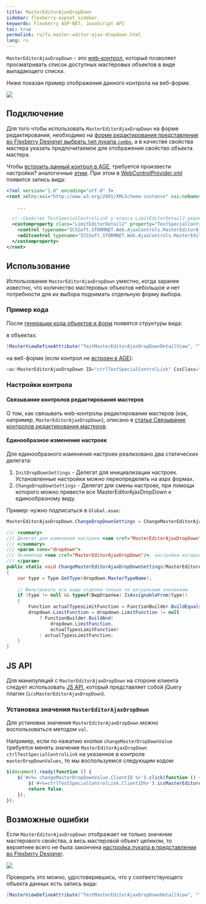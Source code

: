 ```yaml
---
title: MasterEditorAjaxDropDown
sidebar: flexberry-aspnet_sidebar
keywords: Flexberry ASP-NET, JavaScript API
toc: true
permalink: ru/fa_master-editor-ajax-dropdown.html
lang: ru
---
```


`MasterEditorAjaxDropDown` - это [web-контрол](fa_web-controls.html), который позволяет просматривать список доступных мастеровых объектов в виде выпадающего списка.

Ниже показан пример отображения данного контрола на веб-форме.

![](/images/pages/products/flexberry-aspnet/on-form.png)

## Подключение

Для того чтобы использовать `MasterEditorAjaxDropDown` на форме редактирования, необходимо на [форме редактирования представления во Flexberry Designer выбрать тип лукапа `combo`](fd_view-edit-form.html), а в качестве свойства мастера указать предпочитаемое для отображения свойство объекта мастера.

Чтобы [встроить данный контрол в AGE](fa_age-applied-controls.html), требуется произвести настройки? аналогичные [этим](fa_age-applied-controls.html). При этом в [WebControlProvider.xml](fa_web-control-provider.html) появится запись вида:

```xml
<?xml version="1.0" encoding="utf-8" ?>
<root xmlns:xsi="http://www.w3.org/2001/XMLSchema-instance" xsi:noNamespaceSchemaLocation="WebControlProvider.xsd">

	...

  <!--Свойство TestSpecialControlLink у класса LimitEditorDetail2 редактируем с помощью MasterEditorAjaxDropDown.-->
  <customproperty class="LimitEditorDetail2" property="TestSpecialControlLink">
    <control typename="ICSSoft.STORMNET.Web.AjaxControls.MasterEditorAjaxDropDown, ICSSoft.STORMNET.Web.AjaxControls" property="SelectedMasterPK" codefile=""/>
    <editcontrol typename="ICSSoft.STORMNET.Web.AjaxControls.MasterEditorAjaxDropDown, ICSSoft.STORMNET.Web.AjaxControls" codefile="" property="SelectedMasterPK"/>
  </customproperty>
</root>
```

## Использование

Использование `MasterEditorAjaxDropDown` уместно, когда заранее известно, что количество мастеровых объектов небольшое и нет потребности для их выбора поднимать отдельную форму выбора.

### Пример кода

После [генерации кода объектов и форм](fa_asp-net-generator.html) появятся структуры вида:

в объектах:

```csharp
[MasterViewDefineAttribute("TestMasterEditorAjaxDropDownDetailView", "TestSpecialControlLink", ICSSoft.STORMNET.LookupTypeEnum.Combo, "", "PoleString")]
```

на веб-форме (если контрол не [встроен в AGE](fa_age-applied-controls.html)):

```csharp
<ac:MasterEditorAjaxDropDown ID="ctrlTestSpecialControlLink" CssClass="descTxt" runat="server" EnablePostBack="false"/>
```

### Настройки контрола

#### Связывание контролов редактирования мастеров

О том, как связывать web-контролы редактирования мастеров (как, например, `MasterEditorAjaxDropDown`), описано в [статье Связывание контролов редактирования мастеров](fa_linked-master-editors.html).

#### Единообразное изменение настроек

Для единообразного изменения настроек реализовано два статических делегата:

1. `InitDropDownSettings` - Делегат для инициализации настроек. Установленные настройки можно переопределять на aspx формах.
2. `ChangeDropDownSettings` - Делегат для смены настроек, при помощи которого можно привести все MasterEditorAjaxDropDown к единообразному виду.

Пример: нужно подписаться в `Global.asax`:

```csharp
MasterEditorAjaxDropDown.ChangeDropDownSettings = ChangeMasterEditorAjaxDropDownSettings;
```

```csharp
/// <summary>
/// Делегат для изменения настроек <see cref="MasterEditorAjaxDropDown"/>.
/// </summary>
/// <param name="dropdown">
/// Экземпляр <see cref="MasterEditorAjaxDropDown"/>, настройки которого требуется изменить.
/// </param>
public static void ChangeMasterEditorAjaxDropDownSettings(MasterEditorAjaxDropDown dropdown)
{
    var type = Type.GetType(dropdown.MasterTypeName);
    
    // Фильтровать все виды отделки только по актуальным значениям
    if (type != null && typeof(ВидОтделки).IsAssignableFrom(type))
    {
        Function actualTypesLimitFunction = FunctionBuilder.BuildEquals<ВидОтделки>(x => x.Актуально, true);
        dropdown.LimitFunction = dropdown.LimitFunction != null 
            ? FunctionBuilder.BuildAnd(                
                dropdown.LimitFunction,
                actualTypesLimitFunction)
            : actualTypesLimitFunction;
    }
}
```

## JS API

Для манипуляций с `MasterEditorAjaxDropDown` на стороне клиента следует использовать [JS API](fa_javascript-api.html), который представляет собой jQuery плагин (`icsMasterEditorAjaxDropDown`).

### Установка значения `MasterEditorAjaxDropDown`

Для установки значения `MasterEditorAjaxDropDown` можно воспользоваться методом `val`.

Например, если по нажатию кнопки `changeMasterDropDownValue` требуется менять значение `MasterEditorAjaxDropDown` `ctrlTestSpecialControlLink` на указанное в контроле `masterDropDownValues`, то мы воспользуемся следующим кодом:

```javascript
$(document).ready(function () {
	$('#<%= changeMasterDropDownValue.ClientID %>').click(function () {
		$('#<%=ctrlTestSpecialControlLink.ClientID%>').icsMasterEditorAjaxDropDown('val', $('#<%=masterDropDownValues.ClientID%>').val());
		return false;
	});
});
```

## Возможные ошибки

Если `MasterEditorAjaxDropDown` отображает не только значение мастерового свойства, а весь мастеровой объект целиком, то вероятнее всего не была закончена [настройка лукапа в представлении во Flexberry Designer](fd_view-edit-form.html).

![](/images/pages/products/flexberry-aspnet/on-form-bad.png)

Проверить это можно, удостоверившись, что у соответствующего объекта данных есть запись вида:

```csharp
[MasterViewDefineAttribute("TestMasterEditorAjaxDropDownDetailView", "TestSpecialControlLink", ICSSoft.STORMNET.LookupTypeEnum.Combo, "", "PoleString")]
```
